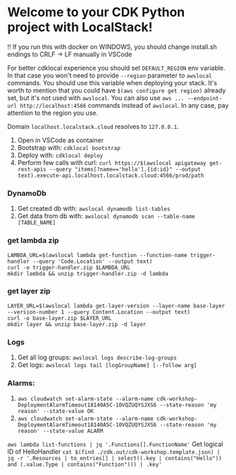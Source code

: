 # Welcome to your CDK Python project with LocalStack!

!! If you run this with docker on WINDOWS, you should change install.sh endings to CRLF -> LF manually in VSCode

For better cdklocal experience you should set `DEFAULT_REGION` env variable. In that case you won't need to provide `--region` parameter to `awslocal` commands. You should use this variable when deploying your stack. It's worth to mention that you could have `$(aws configure get region)` already set, but it's not used with `awslocal`. You can also use `aws ... --endpoint-url http://localhost:4566` commands instead of `awslocal`. In any case, pay attention to the region you use.

Domain `localhost.localstack.cloud` resolves to `127.0.0.1`.

1. Open in VSCode as container
1. Bootstrap with: `cdklocal bootstrap`
1. Deploy with: `cdklocal deploy`
1. Perform few calls with curl: `curl https://$(awslocal apigateway get-rest-apis --query "items[?name=='hello'].{id:id}" --output text).execute-api.localhost.localstack.cloud:4566/prod/path`

### DynamoDb
1. Get created db with: `awslocal dynamodb list-tables`
1. Get data from db with: `awslocal dynamodb scan --table-name [TABLE_NAME]`

### get lambda zip
```
LAMBDA_URL=$(awslocal lambda get-function --function-name trigger-handler --query 'Code.Location' --output text)
curl -o trigger-handler.zip $LAMBDA_URL
mkdir lambda && unzip trigger-handler.zip -d lambda
```

### get layer zip
```
LAYER_URL=$(awslocal lambda get-layer-version --layer-name base-layer --version-number 1 --query Content.Location --output text)
curl -o base-layer.zip $LAYER_URL
mkdir layer && unzip base-layer.zip -d layer
```

### Logs
1. Get all log groups: `awslocal logs describe-log-groups`
1. Get logs: `awslocal logs tail [logGroupName] [--follow arg]`

### Alarms:
1. `aws cloudwatch set-alarm-state --alarm-name cdk-workshop-DeploymentAlarmTimeout18140A5C-10VQZUQYSJXS6 --state-reason 'my reason' --state-value OK`
1. `aws cloudwatch set-alarm-state --alarm-name cdk-workshop-DeploymentAlarmTimeout18140A5C-10VQZUQYSJXS6 --state-reason 'my reason' --state-value ALARM`

 `aws lambda list-functions | jq '.Functions[].FunctionName'`
 Get logical ID of HelloHandler
 `cat $(find ./cdk.out/cdk-workshop.template.json) | jq -r '.Resources | to_entries[] | select((.key | contains("Hello")) and (.value.Type | contains("Function"))) | .key'`